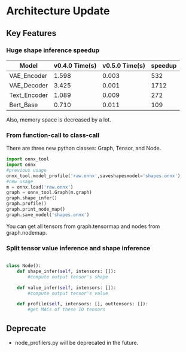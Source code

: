# Architecture Update

## Key Features

### Huge shape inference speedup

Model | v0.4.0 Time(s) | v0.5.0 Time(s) | speedup
---|---|---|---
VAE_Encoder|1.598|0.003|532
VAE_Decoder|3.425|0.001|1712
Text_Encoder|1.089|0.009|272
Bert_Base|0.710|0.011|109

Also, memory space is decreased by a lot.

### From function-call to class-call

There are three new python classes: Graph, Tensor, and Node.

~~~python
import onnx_tool
import onnx
#previous usage
onnx_tool.model_profile('raw.onnx',saveshapesmodel='shapes.onnx')
#new usage
m = onnx.load('raw.onnx')
graph = onnx_tool.Graph(m.graph)
graph.shape_infer()
graph.profile()
graph.print_node_map()
graph.save_model('shapes.onnx')
~~~

You can get all tensors from graph.tensormap and nodes from graph.nodemap.

### Split tensor value inference and shape inference

~~~python

class Node():
    def shape_infer(self, intensors: []):
        #compute output tensor's shape

    def value_infer(self, intensors: []):
        #compute output tensor's value

    def profile(self, intensors: [], outtensors: []):
        #get MACs of these IO tensors
~~~

## Deprecate

* node_profilers.py will be deprecated in the future. 
